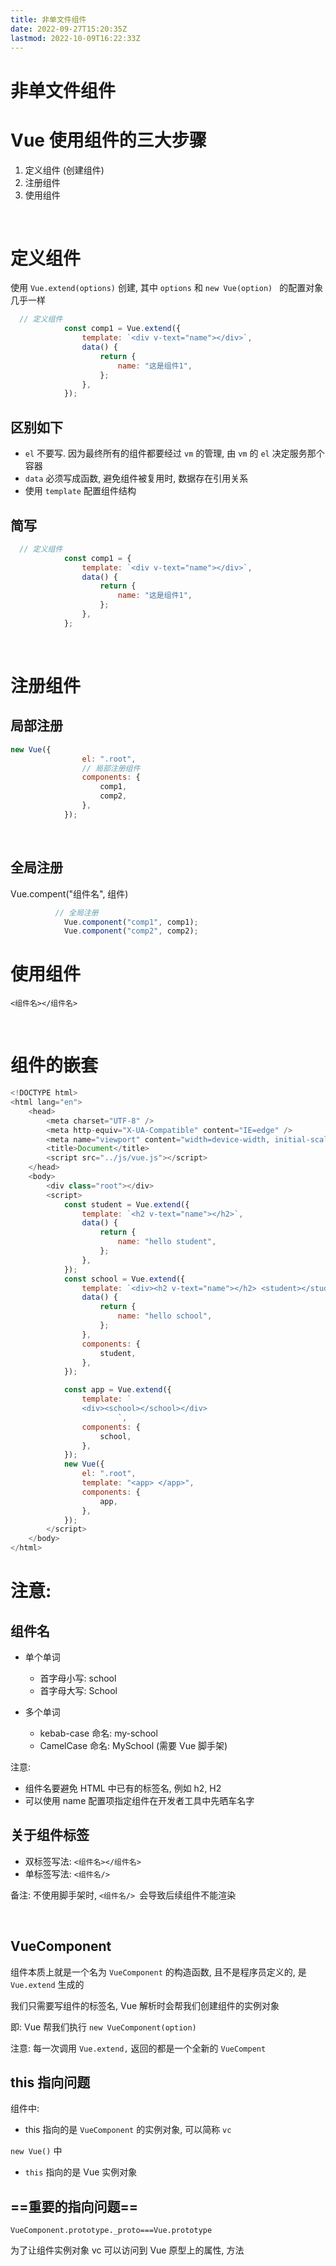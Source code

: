 ```yaml
---
title: 非单文件组件
date: 2022-09-27T15:20:35Z
lastmod: 2022-10-09T16:22:33Z
---
```


# 非单文件组件

# Vue 使用组件的三大步骤

1. 定义组件 (创建组件)
2. 注册组件
3. 使用组件

‍

# 定义组件

使用 `Vue.extend(options)` 创建, 其中 `options` 和 `new Vue(option) ​` 的配置对象几乎一样

```js
  // 定义组件
            const comp1 = Vue.extend({
                template: `<div v-text="name"></div>`,
                data() {
                    return {
                        name: "这是组件1",
                    };
                },
            });
```

## 区别如下

* `el` 不要写. 因为最终所有的组件都要经过 `vm` 的管理, 由 `vm` 的 `el` 决定服务那个容器
* `data` 必须写成函数, 避免组件被复用时, 数据存在引用关系
* 使用 `template` 配置组件结构

## 简写

```js
  // 定义组件
            const comp1 = {
                template: `<div v-text="name"></div>`,
                data() {
                    return {
                        name: "这是组件1",
                    };
                },
            };

```

‍

# 注册组件

## 局部注册

```js
new Vue({
                el: ".root",
                // 局部注册组件
                components: {
                    comp1,
                    comp2,
                },
            });
```

‍

## 全局注册

Vue.compent("组件名", 组件)

```js
          // 全局注册
            Vue.component("comp1", comp1);
            Vue.component("comp2", comp2);
```

# 使用组件

`<组件名></组件名>`

‍

# 组件的嵌套

```js
<!DOCTYPE html>
<html lang="en">
    <head>
        <meta charset="UTF-8" />
        <meta http-equiv="X-UA-Compatible" content="IE=edge" />
        <meta name="viewport" content="width=device-width, initial-scale=1.0" />
        <title>Document</title>
        <script src="../js/vue.js"></script>
    </head>
    <body>
        <div class="root"></div>
        <script>
            const student = Vue.extend({
                template: `<h2 v-text="name"></h2>`,
                data() {
                    return {
                        name: "hello student",
                    };
                },
            });
            const school = Vue.extend({
                template: `<div><h2 v-text="name"></h2> <student></student></div>`,
                data() {
                    return {
                        name: "hello school",
                    };
                },
                components: {
                    student,
                },
            });

            const app = Vue.extend({
                template: `
                <div><school></school></div>
                        `,
                components: {
                    school,
                },
            });
            new Vue({
                el: ".root",
                template: "<app> </app>",
                components: {
                    app,
                },
            });
        </script>
    </body>
</html>
```

# 注意:

## 组件名

* 单个单词

  * 首字母小写: school
  * 首字母大写: School
* 多个单词

  * kebab-case 命名: my-school
  * CamelCase 命名: MySchool (需要 Vue 脚手架)

注意:

* 组件名要避免 HTML 中已有的标签名, 例如 h2, H2
* 可以使用 name 配置项指定组件在开发者工具中先晒车名字

## 关于组件标签

* 双标签写法: `<组件名></组件名>`
* 单标签写法: `<组件名/>`

备注: 不使用脚手架时,  `<组件名/> ​` 会导致后续组件不能渲染

‍

## VueComponent

组件本质上就是一个名为 `VueComponent` ​的构造函数, 且不是程序员定义的, 是 `Vue.extend` ​生成的

我们只需要写组件的标签名, Vue 解析时会帮我们创建组件的实例对象

即: Vue 帮我们执行 `new VueComponent(option)`

注意: 每一次调用 `Vue.extend,` 返回的都是一个全新的 `VueCompent`

## this 指向问题

组件中:

* this 指向的是 `VueComponent` 的实例对象, 可以简称 `vc`

`new Vue()` 中

* `this` 指向的是 Vue 实例对象

## ==重要的指向问题==

`VueComponent.prototype._proto===Vue.prototype`

为了让组件实例对象 vc 可以访问到 Vue 原型上的属性, 方法

‍

